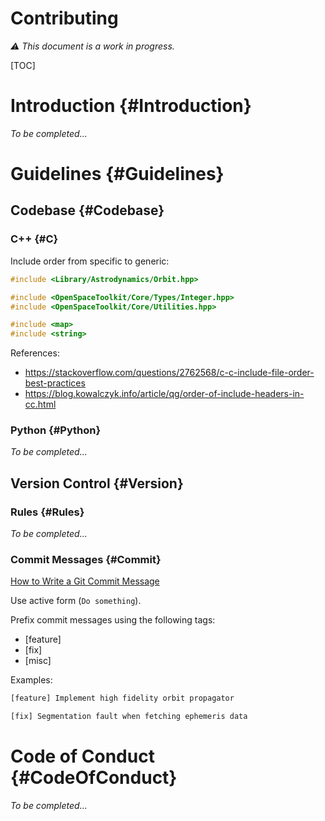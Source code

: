 Contributing
============

*⚠ This document is a work in progress.*

[TOC]

# Introduction {#Introduction}

*To be completed...*

# Guidelines {#Guidelines}

## Codebase {#Codebase}

### C++ {#C}

Include order from specific to generic:

```cpp
#include <Library/Astrodynamics/Orbit.hpp>

#include <OpenSpaceToolkit/Core/Types/Integer.hpp>
#include <OpenSpaceToolkit/Core/Utilities.hpp>

#include <map>
#include <string>
```

References:

- https://stackoverflow.com/questions/2762568/c-c-include-file-order-best-practices
- https://blog.kowalczyk.info/article/qg/order-of-include-headers-in-cc.html

### Python {#Python}

*To be completed...*

## Version Control {#Version}

### Rules {#Rules}

*To be completed...*

### Commit Messages {#Commit}

[How to Write a Git Commit Message](https://chris.beams.io/posts/git-commit/)

Use active form (`Do something`).

Prefix commit messages using the following tags:

- [feature]
- [fix]
- [misc]

Examples:

```txt
[feature] Implement high fidelity orbit propagator
```

```txt
[fix] Segmentation fault when fetching ephemeris data
```

# Code of Conduct {#CodeOfConduct}

*To be completed...*
